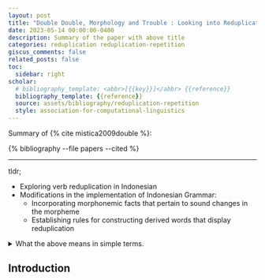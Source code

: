 ```yaml
---
layout: post
title: "Double Double, Morphology and Trouble : Looking into Reduplication in Indonesian"
date: 2023-05-14 00:00:00-0400
description: Summary of the paper with above title
categories: reduplication reduplication-repetition
giscus_comments: false
related_posts: false
toc:
  sidebar: right
scholar:
  # bibliography_template: <abbr>[{{key}}]</abbr> {{reference}}
  bibliography_template: {{reference}}
  source: assets/bibliography/reduplication-repetition
  style: association-for-computational-linguistics
---
```


Summary of {% cite mistica2009double %}:

{% bibliography --file papers --cited %}

---

tldr; 

- Exploring verb reduplication in Indonesian
- Modifications in the implementation of Indonesian Grammar:
  - Incorporating morphonemic facts that pertain to sound changes in the morpheme
  - Establishing rules for constructing derived words that display reduplication



<details><summary>What the above means in simple terms.</summary>

<p>In simple terms, it means that the paper is about a particular aspect of the Indonesian language, which is when a verb is repeated and has a specific sound added to it. The paper explains recent changes made to the way the Indonesian language is taught, specifically how to account for the way sounds change in certain parts of words and how to create new words using this repeated verb technique. The paper talks about two main issues related to these changes: how to deal with sound changes in words and how to create new words using this technique.</p>


<p>Let me try to explain using an example:</p>

<p>Let's say we have an Indonesian verb "makan" which means "to eat". In Indonesian, there is a process called "reduplication" where a part of the word is repeated to convey a specific meaning.</p>

<p>For example, if we repeat the first syllable of "makan", we get "mamakan". This reduplicated form "mamakan" conveys the meaning of "to eat repeatedly or in a continuous manner".</p>

<p>Now, in this paper, the authors investigate this process of reduplication in Indonesian verbs, specifically when the verb has an agentive voice affix "meN" and a homorganic nasal. They want to understand how to accurately account for the sound changes that occur during reduplication and how to create word formation rules for derived words that exhibit reduplication.</p>

<p>In other words, they are trying to better understand how to accurately represent the process of reduplication in Indonesian verbs in their language model.</p>

</details>



## Introduction


